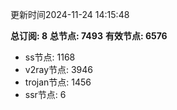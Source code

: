 更新时间2024-11-24 14:15:48

**总订阅: 8**
**总节点: 7493**
**有效节点: 6576**
- ss节点: 1168
- v2ray节点: 3946
- trojan节点: 1456
- ssr节点: 6
